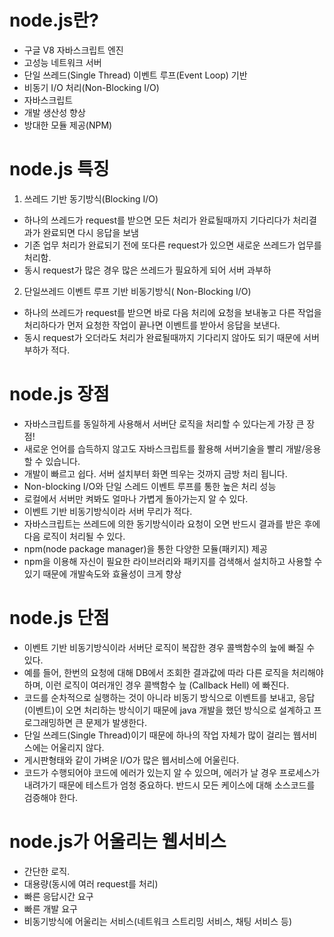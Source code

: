 # node.js란?

* 구글 V8 자바스크립트 엔진
* 고성능 네트워크 서버
* 단일 쓰레드(Single Thread) 이벤트 루프(Event Loop) 기반
* 비동기 I/O 처리(Non-Blocking I/O)
* 자바스크립트
* 개발 생산성 향상
* 방대한 모듈 제공(NPM)

# node.js 특징

1. 쓰레드 기반 동기방식(Blocking I/O)
* 하나의 쓰레드가 request를 받으면 모든 처리가 완료될때까지 기다리다가 처리결과가 완료되면 다시 응답을 보냄
* 기존 업무 처리가 완료되기 전에 또다른 request가 있으면 새로운 쓰레드가 업무를 처리함.
* 동시 request가 많은 경우 많은 쓰레드가 필요하게 되어 서버 과부하

2. 단일쓰레드 이벤트 루프 기반 비동기방식( Non-Blocking I/O)
* 하나의 쓰레드가 request를 받으면 바로 다음 처리에 요청을 보내놓고 다른 작업을 처리하다가 먼저 요청한 작업이 끝나면 이벤트를 받아서 응답을 보낸다.
* 동시 request가 오더라도 처리가 완료될때까지 기다리지 않아도 되기 때문에 서버 부하가 적다.

# node.js 장점

* 자바스크립트를 동일하게 사용해서 서버단 로직을 처리할 수 있다는게 가장 큰 장점!
* 새로운 언어를 습득하지 않고도 자바스크립트를 활용해 서버기술을 빨리 개발/응용할 수 있습니다.
* 개발이 빠르고 쉽다. 서버 설치부터 화면 띄우는 것까지 금방 처리 됩니다.
* Non-blocking I/O와 단일 스레드 이벤트 루프를 통한 높은 처리 성능
* 로컬에서 서버만 켜봐도 얼마나 가볍게 돌아가는지 알 수 있다.
* 이벤트 기반 비동기방식이라 서버 무리가 적다.
* 자바스크립트는 쓰레드에 의한 동기방식이라 요청이 오면 반드시 결과를 받은 후에 다음 로직이 처리될 수 있다.
* npm(node package manager)을 통한 다양한 모듈(패키지) 제공
* npm을 이용해 자신이 필요한 라이브러리와 패키지를 검색해서 설치하고 사용할 수 있기 때문에 개발속도와 효율성이 크게 향상

# node.js 단점

* 이벤트 기반 비동기방식이라 서버단 로직이 복잡한 경우 콜백함수의 늪에 빠질 수 있다.
* 예를 들어, 한번의 요청에 대해 DB에서 조회한 결과값에 따라 다른 로직을 처리해야 하며, 이런 로직이 여러개인 경우 콜백함수 늪 (Callback Hell) 에 빠진다.
* 코드를 순차적으로 실행하는 것이 아니라 비동기 방식으로 이벤트를 보내고, 응답(이벤트)이 오면 처리하는 방식이기 때문에 java 개발을 했던 방식으로 설계하고 프로그래밍하면 큰 문제가 발생한다. 
* 단일 쓰레드(Single Thread)이기 때문에 하나의 작업 자체가 많이 걸리는 웹서비스에는 어울리지 않다. 
* 게시판형태와 같이 가벼운 I/O가 많은 웹서비스에 어울린다. 
* 코드가 수행되어야 코드에 에러가 있는지 알 수 있으며, 에러가 날 경우 프로세스가 내려가기 때문에 테스트가 엄청 중요하다. 반드시 모든 케이스에 대해 소스코드를 검증해야 한다.


# node.js가 어울리는 웹서비스

* 간단한 로직. 
* 대용량(동시에 여러 request를 처리)
* 빠른 응답시간 요구
* 빠른 개발 요구
* 비동기방식에 어울리는 서비스(네트워크 스트리밍 서비스, 채팅 서비스 등)
